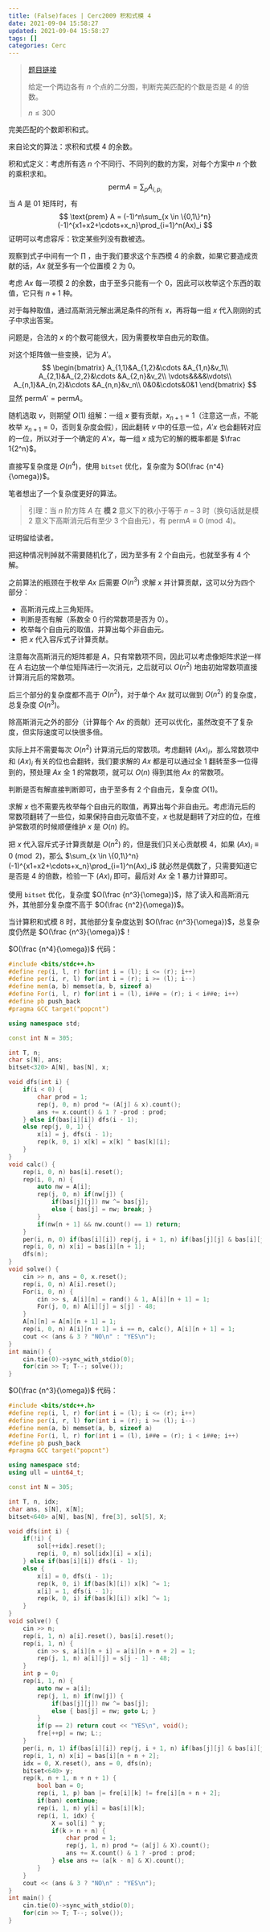 ```yaml
---
title: (False)faces | Cerc2009 积和式模 4
date: 2021-09-04 15:58:27
updated: 2021-09-04 15:58:27
tags: []
categories: Cerc
---
```

> [题目链接](https://darkbzoj.tk/problem/2586)
>
> 给定一个两边各有 $n$ 个点的二分图，判断完美匹配的个数是否是 $4$ 的倍数。
>
> $n \le 300$

完美匹配的个数即积和式。

来自论文的算法：求积和式模 $4$ 的余数。

积和式定义：考虑所有选 $n$ 个不同行、不同列的数的方案，对每个方案中 $n$ 个数的乘积求和。
$$
\text{perm} A = \sum_{p}A_{i,p_i}
$$
当 $A$ 是 $01$ 矩阵时，有
$$
\text{prem} A = (-1)^n\sum_{x \in \{0,1\}^n}(-1)^{x1+x2+\cdots+x_n}\prod_{i=1}^n(Ax)_i
$$
证明可以考虑容斥：钦定某些列没有数被选。

观察到式子中间有一个 $\prod$ ，由于我们要求这个东西模 $4$ 的余数，如果它要造成贡献的话，$Ax$ 就至多有一个位置模 $2$ 为 $0$。

考虑 $Ax$ 每一项模 $2$ 的余数，由于至多只能有一个 $0$，因此可以枚举这个东西的取值，它只有 $n+1$ 种。

对于每种取值，通过高斯消元解出满足条件的所有 $x$，再将每一组 $x$ 代入刚刚的式子中求出答案。

问题是，合法的 $x$ 的个数可能很大，因为需要枚举自由元的取值。

对这个矩阵做一些变换，记为 $A'$。
$$
\begin{bmatrix}
A_{1,1}&A_{1,2}&\cdots &A_{1,n}&v_1\\
A_{2,1}&A_{2,2}&\cdots &A_{2,n}&v_2\\
\vdots&&&&\vdots\\
A_{n,1}&A_{n,2}&\cdots &A_{n,n}&v_n\\
0&0&\cdots&0&1
\end{bmatrix}
$$
显然 $\text{perm} A' = \text{perm} A$。

随机选取 $v$，则期望 $O(1)$ 组解：一组 $x$ 要有贡献，$x_{n+1}=1$（注意这一点，不能枚举 $x_{n+1}=0$，否则复杂度会假），因此翻转 $v$ 中的任意一位，$A'x$ 也会翻转对应的一位，所以对于一个确定的 $A'x$，每一组 $x$ 成为它的解的概率都是 $\frac 1{2^n}$。

直接写复杂度是 $O(n^4)$，使用 `bitset` 优化，复杂度为 $O(\frac {n^4}{\omega})$。

笔者想出了一个复杂度更好的算法。

> 引理：当 $n$ 阶方阵 $A$ 在 **模 $2$** 意义下的秩小于等于 $n-3$ 时（换句话就是模 $2$ 意义下高斯消元后有至少 $3$ 个自由元），有 $\text{perm} A \equiv 0\pmod 4$。

证明留给读者。

把这种情况判掉就不需要随机化了，因为至多有 $2$ 个自由元，也就至多有 $4$ 个解。

之前算法的瓶颈在于枚举 $Ax$ 后需要 $O(n^3)$ 求解 $x$ 并计算贡献，这可以分为四个部分：

- 高斯消元成上三角矩阵。
- 判断是否有解（系数全 $0$ 行的常数项是否为 $0$）。
- 枚举每个自由元的取值，并算出每个非自由元。
- 把 $x$ 代入容斥式子计算贡献。

注意每次高斯消元的矩阵都是 $A$，只有常数项不同，因此可以考虑像矩阵求逆一样在 $A$ 右边放一个单位矩阵进行一次消元，之后就可以 $O(n^2)$ 地由初始常数项直接计算消元后的常数项。

后三个部分的复杂度都不高于 $O(n^2)$，对于单个 $Ax$ 就可以做到 $O(n^2)$ 的复杂度，总复杂度 $O(n^3)$。

除高斯消元之外的部分（计算每个 $Ax$ 的贡献）还可以优化，虽然改变不了复杂度，但实际速度可以快很多倍。

实际上并不需要每次 $O(n^2)$ 计算消元后的常数项。考虑翻转 $(Ax)_i$，那么常数项中和 $(Ax)_i$ 有关的位也会翻转，我们要求解的 $Ax$ 都是可以通过全 $1$ 翻转至多一位得到的，预处理 $Ax$ 全 $1$ 的常数项，就可以 $O(n)$ 得到其他 $Ax$ 的常数项。

判断是否有解直接判断即可，由于至多有 $2$ 个自由元，复杂度 $O(1)$。

求解 $x$ 也不需要先枚举每个自由元的取值，再算出每个非自由元。考虑消元后的常数项翻转了一些位，如果保持自由元取值不变，$x$ 也就是翻转了对应的位，在维护常数项的时候顺便维护 $x$ 是 $O(n)$ 的。

把 $x$ 代入容斥式子计算贡献是 $O(n^2)$ 的，但是我们只关心贡献模 $4$，如果 $(Ax)_i\equiv 0\pmod 2$，那么 $\sum_{x \in \{0,1\}^n}(-1)^{x1+x2+\cdots+x_n}\prod_{i=1}^n(Ax)_i$ 就必然是偶数了，只需要知道它是否是 $4$ 的倍数，检验一下 $(Ax)_i$ 即可。最后对 $Ax$ 全 $1$ 暴力计算即可。

使用 `bitset` 优化，复杂度 $O(\frac {n^3}{\omega})$，除了读入和高斯消元外，其他部分复杂度不高于 $O(\frac {n^2}{\omega})$。

当计算积和式模 $8$ 时，其他部分复杂度达到 $O(\frac {n^3}{\omega})$，总复杂度仍然是 $O(\frac {n^3}{\omega})$！

$O(\frac {n^4}{\omega})$ 代码：

```cpp
#include <bits/stdc++.h>
#define rep(i, l, r) for(int i = (l); i <= (r); i++)
#define per(i, r, l) for(int i = (r); i >= (l); i--)
#define mem(a, b) memset(a, b, sizeof a)
#define For(i, l, r) for(int i = (l), i##e = (r); i < i##e; i++)
#define pb push_back
#pragma GCC target("popcnt")

using namespace std;

const int N = 305;

int T, n;
char s[N], ans;
bitset<320> A[N], bas[N], x;

void dfs(int i) {
    if(i < 0) {
        char prod = 1;
        rep(j, 0, n) prod *= (A[j] & x).count();
        ans += x.count() & 1 ? -prod : prod;
    } else if(bas[i][i]) dfs(i - 1);
    else rep(j, 0, 1) {
        x[i] = j, dfs(i - 1);
        rep(k, 0, i) x[k] = x[k] ^ bas[k][i];
    }
}
void calc() {
    rep(i, 0, n) bas[i].reset();
    rep(i, 0, n) {
        auto nw = A[i];
        rep(j, 0, n) if(nw[j]) {
            if(bas[j][j]) nw ^= bas[j];
            else { bas[j] = nw; break; }
        }
        if(nw[n + 1] && nw.count() == 1) return;
    }
    per(i, n, 0) if(bas[i][i]) rep(j, i + 1, n) if(bas[j][j] & bas[i][j]) bas[i] ^= bas[j];
    rep(i, 0, n) x[i] = bas[i][n + 1];
    dfs(n);
}
void solve() {
    cin >> n, ans = 0, x.reset();
    rep(i, 0, n) A[i].reset();
    For(i, 0, n) {
        cin >> s, A[i][n] = rand() & 1, A[i][n + 1] = 1;
        For(j, 0, n) A[i][j] = s[j] - 48;
    }
    A[n][n] = A[n][n + 1] = 1;
    rep(i, 0, n) A[i][n + 1] = i == n, calc(), A[i][n + 1] = 1;
    cout << (ans & 3 ? "NO\n" : "YES\n");
}
int main() {
    cin.tie(0)->sync_with_stdio(0);
    for(cin >> T; T--; solve());
}
```

$O(\frac {n^3}{\omega})$ 代码：

```cpp
#include <bits/stdc++.h>
#define rep(i, l, r) for(int i = (l); i <= (r); i++)
#define per(i, r, l) for(int i = (r); i >= (l); i--)
#define mem(a, b) memset(a, b, sizeof a)
#define For(i, l, r) for(int i = (l), i##e = (r); i < i##e; i++)
#define pb push_back
#pragma GCC target("popcnt")

using namespace std;
using ull = uint64_t;

const int N = 305;

int T, n, idx;
char ans, s[N], x[N];
bitset<640> a[N], bas[N], fre[3], sol[5], X;

void dfs(int i) {
    if(!i) {
        sol[++idx].reset();
        rep(i, 0, n) sol[idx][i] = x[i];
    } else if(bas[i][i]) dfs(i - 1);
    else {
        x[i] = 0, dfs(i - 1);
        rep(k, 0, i) if(bas[k][i]) x[k] ^= 1;
        x[i] = 1, dfs(i - 1);
        rep(k, 0, i) if(bas[k][i]) x[k] ^= 1;
    }
}
void solve() {
    cin >> n;
    rep(i, 1, n) a[i].reset(), bas[i].reset();
    rep(i, 1, n) {
        cin >> s, a[i][n + i] = a[i][n + n + 2] = 1;
        rep(j, 1, n) a[i][j] = s[j - 1] - 48;
    }
    int p = 0;
    rep(i, 1, n) {
        auto nw = a[i];
        rep(j, 1, n) if(nw[j]) {
            if(bas[j][j]) nw ^= bas[j];
            else { bas[j] = nw; goto L; }
        }
        if(p == 2) return cout << "YES\n", void();
        fre[++p] = nw; L:;
    }
    per(i, n, 1) if(bas[i][i]) rep(j, i + 1, n) if(bas[j][j] & bas[i][j]) bas[i] ^= bas[j];
    rep(i, 1, n) x[i] = bas[i][n + n + 2];
    idx = 0, X.reset(), ans = 0, dfs(n);
    bitset<640> y;
    rep(k, n + 1, n + n + 1) {
        bool ban = 0;
        rep(i, 1, p) ban |= fre[i][k] != fre[i][n + n + 2];
        if(ban) continue;
        rep(i, 1, n) y[i] = bas[i][k];
        rep(i, 1, idx) {
            X = sol[i] ^ y;
            if(k > n + n) {
                char prod = 1;
                rep(j, 1, n) prod *= (a[j] & X).count();
                ans += X.count() & 1 ? -prod : prod;
            } else ans += (a[k - n] & X).count();
        }
    }
    cout << (ans & 3 ? "NO\n" : "YES\n");
}
int main() {
    cin.tie(0)->sync_with_stdio(0);
    for(cin >> T; T--; solve());
}
```